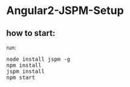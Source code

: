 # Angular2-JSPM-Setup

## how to start:
run:
<pre>
node install jspm -g
npm install
jspm install
npm start
</pre>
